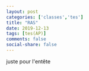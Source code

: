 ```yaml
---
layout: post 
categories: ['classes','tes']
title: "RAS"
date: 2019-12-13
tags: [tes(AP)]
comments: false
social-share: false
---
```

juste pour l'entête
